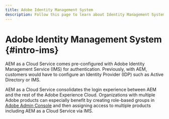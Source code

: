 ```yaml
---
title: Adobe Identity Management System
description: Follow this page to learn about Identity Management System.
---
```


# Adobe Identity Management System {#intro-ims}

AEM as a Cloud Service comes pre-configured with Adobe Identity Management Service (IMS) for authentication. Previously, with AEM, customers would have to configure an Identity Provider (IDP) such as Active Directory or IMS. 

AEM as a Cloud Service consolidates the login experience between AEM and the rest of the Adobe Experience Cloud. Organizations with multiple Adobe products can especially benefit by creating role-based groups in [Adobe Admin Console](/help/onboarding/learn-concepts/admin-console.md) and then assigning access to multiple products including AEM as a Cloud Service via IMS.
